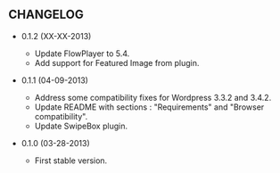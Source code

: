 CHANGELOG
---------

* 0.1.2 (XX-XX-2013)

  * Update FlowPlayer to 5.4.
  * Add support for Featured Image from plugin.

* 0.1.1 (04-09-2013)

  * Address some compatibility fixes for Wordpress 3.3.2 and 3.4.2.
  * Update README with sections : "Requirements" and "Browser compatibility".
  * Update SwipeBox plugin.

* 0.1.0 (03-28-2013)

  * First stable version.
